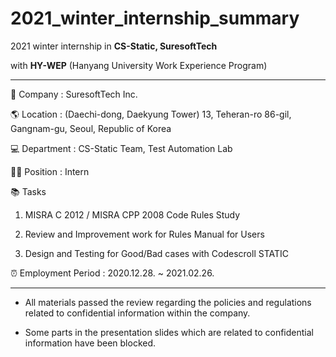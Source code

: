 # 2021_winter_internship_summary
2021 winter internship in **CS-Static, SuresoftTech**

with **HY-WEP** (Hanyang University Work Experience Program)

--------------------------------------------------------

🏢 Company : SuresoftTech Inc.


🌎 Location : (Daechi-dong, Daekyung Tower) 13, Teheran-ro 86-gil, Gangnam-gu, Seoul, Republic of Korea


💻 Department : CS-Static Team, Test Automation Lab


🧑🏻 Position : Intern


📚 Tasks


1. MISRA C 2012 / MISRA CPP 2008 Code Rules Study


2. Review and Improvement work for Rules Manual for Users


3. Design and Testing for Good/Bad cases with Codescroll STATIC


⏰ Employment Period : 2020.12.28. ~ 2021.02.26.

--------------------------------------------------------

* All materials passed the review regarding the policies and regulations related to confidential information within the company.

* Some parts in the presentation slides which are related to confidential information have been blocked.
